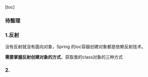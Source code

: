 [toc]

### 待整理

### 1.反射

没有反射就没有面向对象，Spring 的ioc容器创建对象都是依赖反射技术。

**需要掌握反射创建对象的方式**，获取类的class对象的三种方式

### 2.